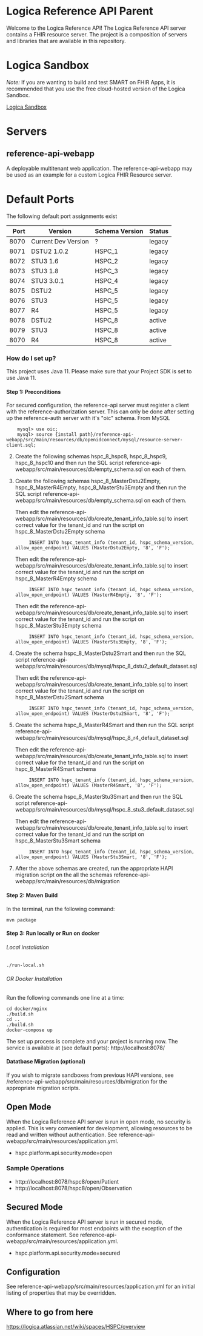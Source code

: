 # Logica Reference API Parent

Welcome to the Logica Reference API!  The Logica Reference API server contains a FHIR resource server.  The project is a composition of servers and libraries that are available in this repository.

# Logica Sandbox

*Note:* If you are wanting to build and test SMART on FHIR Apps, it is recommended that you use the free cloud-hosted version of the Logica Sandbox.

[Logica Sandbox](https://sandbox.logicahealth.org)

# Servers

## reference-api-webapp
A deployable multitenant web application.  The reference-api-webapp may be used as an example for a custom Logica FHIR Resource server.

# Default Ports
The following default port assignments exist

| Port        | Version             | Schema Version | Status |
|------------:| ------------------- | -------------- | ------ |
| 8070        | Current Dev Version | ?              | legacy |
| 8071        | DSTU2 1.0.2         | HSPC_1         | legacy |
| 8072        | STU3 1.6            | HSPC_2         | legacy |
| 8073        | STU3 1.8            | HSPC_3         | legacy |
| 8074        | STU3 3.0.1          | HSPC_4         | legacy |
| 8075        | DSTU2               | HSPC_5         | legacy |
| 8076        | STU3                | HSPC_5         | legacy |
| 8077        | R4                  | HSPC_5         | legacy |
| 8078        | DSTU2               | HSPC_8         | active |
| 8079        | STU3                | HSPC_8         | active |
| 8070        | R4                  | HSPC_8         | active |


### How do I set up?
This project uses Java 11.  Please make sure that your Project SDK is set to use Java 11.

#### Step 1: Preconditions
For secured configuration, the reference-api server must register a client with the reference-authorization server.  This can only be done after setting up the reference-auth server with it's "oic" schema. 
   From MySQL
    
        mysql> use oic;
        mysql> source {install path}/reference-api-webapp/src/main/resources/db/openidconnect/mysql/resource-server-client.sql;
    

2. Create the following schemas hspc_8_hspc8, hspc_8_hspc9, hspc_8_hspc10 and then run the SQL script reference-api-webapp/src/main/resources/db/empty_schema.sql on each of them.

3. Create the following schemas hspc_8_MasterDstu2Empty, hspc_8_MasterR4Empty, hspc_8_MasterStu3Empty and then run the SQL script reference-api-webapp/src/main/resources/db/empty_schema.sql on each of them.
    
    Then edit the reference-api-webapp/src/main/resources/db/create_tenant_info_table.sql to insert correct value for the tenant_id and run the script on hspc_8_MasterDstu2Empty schema
    
            INSERT INTO hspc_tenant_info (tenant_id, hspc_schema_version, allow_open_endpoint) VALUES (MasterDstu2Empty, '8', 'F');
    
    Then edit the reference-api-webapp/src/main/resources/db/create_tenant_info_table.sql to insert correct value for the tenant_id and run the script on hspc_8_MasterR4Empty schema
    
            INSERT INTO hspc_tenant_info (tenant_id, hspc_schema_version, allow_open_endpoint) VALUES (MasterR4Empty, '8', 'F'); 
    
    Then edit the reference-api-webapp/src/main/resources/db/create_tenant_info_table.sql to insert correct value for the tenant_id and run the script on hspc_8_MasterStu3Empty schema
    
            INSERT INTO hspc_tenant_info (tenant_id, hspc_schema_version, allow_open_endpoint) VALUES (MasterStu3Empty, '8', 'F');  
                                                  
4. Create the schema hspc_8_MasterDstu2Smart and then run the SQL script reference-api-webapp/src/main/resources/db/mysql/hspc_8_dstu2_default_dataset.sql
    
    Then edit the reference-api-webapp/src/main/resources/db/create_tenant_info_table.sql to insert correct value for the tenant_id and run the script on hspc_8_MasterDstu2Smart schema
    
            INSERT INTO hspc_tenant_info (tenant_id, hspc_schema_version, allow_open_endpoint) VALUES (MasterDstu2Smart, '8', 'F');
            
5. Create the schema hspc_8_MasterR4Smart and then run the SQL script reference-api-webapp/src/main/resources/db/mysql/hspc_8_r4_default_dataset.sql
   
    Then edit the reference-api-webapp/src/main/resources/db/create_tenant_info_table.sql to insert correct value for the tenant_id and run the script on hspc_8_MasterR4Smart schema
    
            INSERT INTO hspc_tenant_info (tenant_id, hspc_schema_version, allow_open_endpoint) VALUES (MasterR4Smart, '8', 'F');
    
6. Create the schema hspc_8_MasterStu3Smart and then run the SQL script reference-api-webapp/src/main/resources/db/mysql/hspc_8_stu3_default_dataset.sql
    
    Then edit the reference-api-webapp/src/main/resources/db/create_tenant_info_table.sql to insert correct value for the tenant_id and run the script on hspc_8_MasterStu3Smart schema
    
            INSERT INTO hspc_tenant_info (tenant_id, hspc_schema_version, allow_open_endpoint) VALUES (MasterStu3Smart, '8', 'F');
    
7. After the above schemas are created, run the appropriate HAPI migration script on the all the schemas reference-api-webapp/src/main/resources/db/migration  

#### Step 2: Maven Build
In the terminal, run the following command:

    mvn package
    
#### Step 3: Run locally or Run on docker
###### Local installation

    ./run-local.sh

###### OR Docker Installation

Run the following commands one line at a time:

    cd docker/nginx
    ./build.sh
    cd ..
    ./build.sh
    docker-compose up
  
The set up process is complete and your project is running now. 
The service is available at (see default ports): 
    http://localhost:8078/
    
#### Datatbase Migration (optional)
If you wish to migrate sandboxes from previous HAPI versions, see /reference-api-webapp/src/main/resources/db/migration for the appropriate migration scripts.

## Open Mode ##
When the Logica Reference API server is run in open mode, no security is applied.  This is very convenient for development, allowing resources to be read and written without authentication.  See reference-api-webapp/src/main/resources/application.yml.
* hspc.platform.api.security.mode=open

### Sample Operations ###
* http://localhost:8078/hspc8/open/Patient
* http://localhost:8078/hspc8/open/Observation

## Secured Mode ##
When the Logica Reference API server is run in secured mode, authentication is required for most endpoints with the exception of the conformance statement.  See reference-api-webapp/src/main/resources/application.yml.
* hspc.platform.api.security.mode=secured

## Configuration ##

See reference-api-webapp/src/main/resources/application.yml for an initial listing of properties that may be overridden.

## Where to go from here ##
https://logica.atlassian.net/wiki/spaces/HSPC/overview
